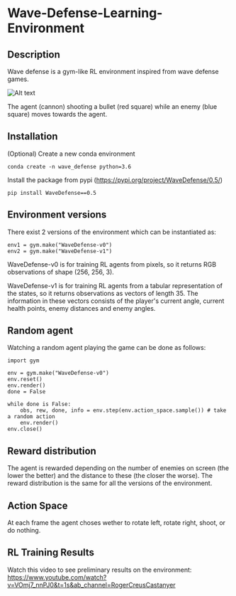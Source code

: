 # Wave-Defense-Learning-Environment

## Description

Wave defense is a gym-like RL environment inspired from wave defense games. 

![Alt text](screenshots/screen1.png?raw=true)

The agent (cannon) shooting a bullet (red square) while an enemy (blue square) moves towards the agent.


## Installation

(Optional) Create a new conda environment
```
conda create -n wave_defense python=3.6
```

Install the package from pypi (https://pypi.org/project/WaveDefense/0.5/)
```
pip install WaveDefense==0.5
```

## Environment versions

There exist 2 versions of the environment which can be instantiated as:

```
env1 = gym.make("WaveDefense-v0")
env2 = gym.make("WaveDefense-v1")
```

WaveDefense-v0 is for training RL agents from pixels, so it returns RGB observations of shape (256, 256, 3).

WaveDefense-v1 is for training RL agents from a tabular representation of the states, so it returns observations as vectors of length 35. The information in these vectors consists of the player's current angle, current health points, enemy distances and enemy angles. 

## Random agent

Watching a random agent playing the game can be done as follows:

```
import gym

env = gym.make("WaveDefense-v0")
env.reset()
env.render()
done = False

while done is False:
    obs, rew, done, info = env.step(env.action_space.sample()) # take a random action
    env.render()
env.close()
```

## Reward distribution

The agent is rewarded depending on the number of enemies on screen (the lower the better) and the distance to these (the closer the worse). The reward distribution is the same for all the versions of the environment. 

## Action Space

At each frame the agent choses wether to rotate left, rotate right, shoot, or do nothing. 


## RL Training Results
Watch this video to see preliminary results on the environment: https://www.youtube.com/watch?v=VOmj7_nnPJ0&t=1s&ab_channel=RogerCreusCastanyer

